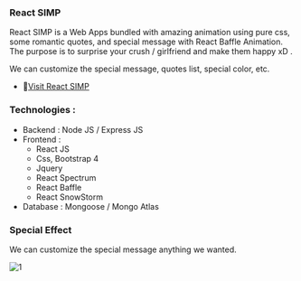 ### React SIMP
React SIMP is a Web Apps bundled with amazing animation using pure css, some romantic quotes, and special message with React Baffle Animation. 
The purpose is to surprise your crush / girlfriend and make them happy xD . 

We can customize the special message, quotes list, special color, etc.

- 📝[Visit React SIMP](https://yudas1337.github.io/React-SIMP)

### Technologies :
<ul>
<li>Backend  : Node JS / Express JS</li>
<li>Frontend : <ul>
<li>React JS</li>
<li>Css, Bootstrap 4</li>
<li>Jquery</li>
<li>React Spectrum</li>
<li>React Baffle</li>
<li>React SnowStorm</li>
</ul>
<li>Database : Mongoose / Mongo Atlas</li>
</ul>

### Special Effect
We can customize the special message anything we wanted.

![1](special.gif)

